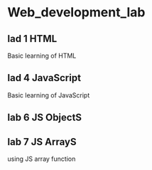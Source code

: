 # Web_development_lab

## lad 1 HTML 
Basic learning of HTML

## lad 4 JavaScript 
Basic learning of JavaScript

## lab 6 JS ObjectS

## lab 7 JS ArrayS 
using JS array function

